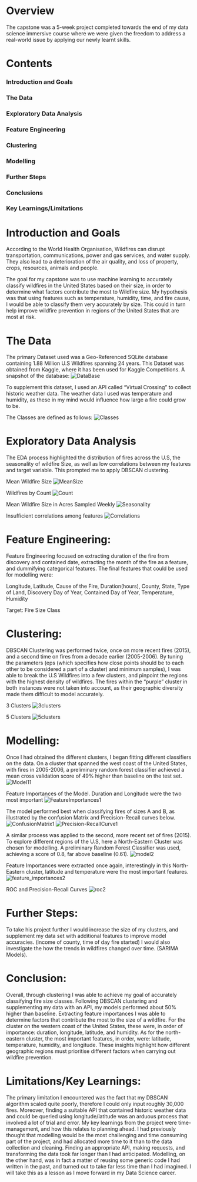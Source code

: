 # Overview
The capstone was a 5-week project completed towards the end of my data science immersive course where we were given the freedom to address a real-world issue by applying our newly learnt skills.
# Contents
### Introduction and Goals
### The Data
### Exploratory Data Analysis
### Feature Engineering
### Clustering
### Modelling
### Further Steps
### Conclusions
### Key Learnings/Limitations

# Introduction and Goals

According to the World Health Organisation, Wildfires can disrupt transportation, communications, power and gas services, and water supply. They also lead to a deterioration of the air quality, and loss of property, crops, resources, animals and people.

The goal for my capstone was to use machine learning to accurately classify wildfires in the United States based on their size, in order to determine what factors contribute the most to Wildfire size. My hypothesis was that using features such as temperature, humidity, time, and fire cause, I would be able to classify them very accurately by size. This could in turn help improve wildfire prevention in regions of the United States that are most at risk. 

# The Data
The primary Dataset used was a Geo-Referenced SQLite database containing 1.88 Million U.S Wildfires spanning 24 years. This Dataset was obtained from Kaggle, where it has been used for Kaggle Competitions. 
A snapshot of the database:
![DataBase](/visuals/database.png)

To supplement this dataset, I used an API called “Virtual Crossing” to collect historic weather data. The weather data I used was temperature and humidity, as these in my mind would influence how large a fire could grow to be.



The Classes are defined as follows:
![Classes](/visuals/fire_classes.png)


# Exploratory Data Analysis
The EDA process highlighted the distribution of fires across the U.S, the seasonality of wildfire Size, as well as low correlations between my features and target variable. This prompted me to apply DBSCAN clustering.


Mean Wildfire Size
![MeanSize](/visuals/mean_size.png)


Wildfires by Count
![Count](/visuals/count.png)


Mean Wildfire Size in Acres Sampled Weekly
![Seasonality](/visuals/seasonality.png)


Insufficient correlations among features
![Correlations](/visuals/correlations.png)

# Feature Engineering:

Feature Engineering focused on extracting duration of the fire from discovery and contained date, extracting the month of the fire as a feature, and dummifying categorical features. The final features that could be used for modelling were:

Longitude, Latitude, Cause of the Fire,
Duration(hours), County, State, Type of Land, Discovery Day of
Year, Contained Day of Year, Temperature, Humidity

Target: Fire Size Class

# Clustering:
DBSCAN Clustering was performed twice, once on more recent fires (2015), and a second time on fires from a decade earlier (2005-2006). By tuning the parameters (eps (which specifies how close points should be to each other to be considered a part of a cluster) and minimum samples), I was able to break the U.S Wildfires into a few clusters, and pinpoint the regions with the highest density of wildfires. The fires within the “purple” cluster in both instances were not taken into account, as their geographic diversity made them difficult to model accurately.

3 Clusters
![3clusters](/visuals/3clusters.png)

5 Clusters
![5clusters](/visuals/5clusters.png)


# Modelling:
Once I had obtained the different clusters, I began fitting different classifiers on the data. On a cluster that spanned the west coast of the United States, with fires in 2005-2006, a preliminary random forest classifier achieved a mean cross validation score of 49% higher than baseline on the test set.
![Model11](/visuals/model1.png)

Feature Importances of the Model. Duration and Longitude were the two most important
![FeatureImportances1](/visuals/feature_importance1.png)

The model performed best when classifying fires of sizes A and B, as illustrated by the confusion Matrix and Precision-Recall curves below.
![ConfusionMatrix1](/visuals/confusion_matrix1.png)
![Precision-RecallCurve1](/visuals/precision_recall1.png)

A similar process was applied to the second, more recent set of fires (2015). To explore different regions of the U.S, here a North-Eastern Cluster was chosen for modelling. A preliminary Random Forest Classifier was used, achieving a score of 0.8, far above baseline (0.61).
![model2](/visuals/model2.png)

Feature Importances were extracted once again, interestingly in this North-Eastern cluster, latitude and temperature were the most important features.
![feature_importances2](/visuals/feature_importances2.png)



ROC and Precision-Recall Curves
![roc2](/visuals/roc2.png)


# Further Steps:

To take his project further I would increase the size of my clusters, and supplement my data set with additional features to improve model accuracies. (income of county, time of day fire started) I would also investigate the how the trends in wildfires changed over time. (SARIMA Models).

# Conclusion:
Overall, through clustering I was able to achieve my goal of accurately classifying fire size classes. Following DBSCAN clustering and supplementing my data with an API, my models performed about 50% higher than baseline. Extracting feature importances I was able to determine factors that contribute the most to the size of a wildfire. For the cluster on the western coast of the United States, these were, in order of importance: duration, longitude, latitude, and humidity. As for the north-eastern cluster, the most important features, in order, were: latitude, temperature, humidity, and longitude. These insights highlight how different geographic regions must prioritise different factors when carrying out wildfire prevention.

# Limitations/Key Learnings:
The primary limitation I encountered was the fact that my DBSCAN algorithm scaled quite poorly, therefore I could only input roughly 30,000 fires. Moreover, finding a suitable API that contained historic weather data and could be queried using longitude/latitude was an arduous process that involved a lot of trial and error. 
My key learnings from the project were time-management, and how this relates to planning ahead. I had previously thought that modelling would be the most challenging and time consuming part of the project, and had allocated more time to it than to the data collection and cleaning. Finding an appropriate API, making requests, and transforming the data took far longer than I had anticipated. Modelling, on the other hand, was in fact a matter of reusing some generic code I had written in the past, and turned out to take far less time than I had imagined. I will take this as a lesson as I move forward in my Data Science career.

